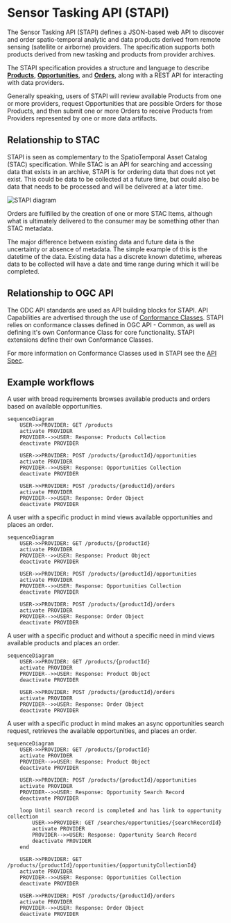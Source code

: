 # Sensor Tasking API (STAPI)

The Sensor Tasking API (STAPI) defines a JSON-based web API to discover and order
spatio-temporal analytic and data products derived from remote sensing
(satellite or airborne) providers. The specification supports both products
derived from new tasking and products from provider archives.

The STAPI specification provides a structure and language to describe
[**Products**](product/README.md), [**Opportunities**](opportunity/README.md),
and [**Orders**](order/README.md), along with a REST API for interacting with 
data providers.

Generally speaking, users of STAPI will review available Products from one or
more providers, request Opportunities that are possible Orders for those
Products, and then submit one or more Orders to receive Products from Providers
represented by one or more data artifacts.

## Relationship to STAC

STAPI is seen as complementary to the SpatioTemporal Asset Catalog (STAC) specification.
While STAC is an API for searching and accessing data that exists in an archive,
STAPI is for ordering data that does not yet exist. This could be data to be collected
at a future time, but could also be data that needs to be processed and will be
delivered at a later time.

![STAPI diagram](images/stapi-1.png)

Orders are fulfilled by the creation of one or more STAC Items, although what is
ultimately delivered to the consumer may be something other than STAC metadata.

The major difference between existing data and future data is the uncertainty or
absence of metadata. The simple example of this is the datetime of the data.
Existing data has a discrete known datetime, whereas data to be collected
will have a date and time range during which it will be completed.

## Relationship to OGC API

The ODC API standards are used as API building blocks for STAPI. API Capabilities
are advertised through the use of [Conformance Classes](https://ogcapi.ogc.org/common/overview.html).
STAPI relies on conformance classes defined in OGC API - Common, as well as defining
it's own Conformance Class for core functionality. STAPI extensions define their
own Conformance Classes.

For more information on Conformance Classes used in STAPI see the [API Spec](API-SPEC.md).

## Example workflows

A user with broad requirements browses available products and orders based on
available opportunities.

```mermaid
sequenceDiagram
    USER->>PROVIDER: GET /products
    activate PROVIDER
    PROVIDER-->>USER: Response: Products Collection
    deactivate PROVIDER

    USER->>PROVIDER: POST /products/{productId}/opportunities
    activate PROVIDER
    PROVIDER-->>USER: Response: Opportunities Collection
    deactivate PROVIDER

    USER->>PROVIDER: POST /products/{productId}/orders
    activate PROVIDER
    PROVIDER-->>USER: Response: Order Object
    deactivate PROVIDER
```

A user with a specific product in mind views available opportunities and places
an order.

```mermaid
sequenceDiagram
    USER->>PROVIDER: GET /products/{productId}
    activate PROVIDER
    PROVIDER-->>USER: Response: Product Object
    deactivate PROVIDER

    USER->>PROVIDER: POST /products/{productId}/opportunities
    activate PROVIDER
    PROVIDER-->>USER: Response: Opportunities Collection
    deactivate PROVIDER

    USER->>PROVIDER: POST /products/{productId}/orders
    activate PROVIDER
    PROVIDER-->>USER: Response: Order Object
    deactivate PROVIDER
```

A user with a specific product and without a specific need in mind views
available products and places an order.

```mermaid
sequenceDiagram
    USER->>PROVIDER: GET /products/{productId}
    activate PROVIDER
    PROVIDER-->>USER: Response: Product Object
    deactivate PROVIDER

    USER->>PROVIDER: POST /products/{productId}/orders
    activate PROVIDER
    PROVIDER-->>USER: Response: Order Object
    deactivate PROVIDER
```

A user with a specific product in mind makes an async opportunities search
request, retrieves the available opportunities, and places an order.

```mermaid
sequenceDiagram
    USER->>PROVIDER: GET /products/{productId}
    activate PROVIDER
    PROVIDER-->>USER: Response: Product Object
    deactivate PROVIDER

    USER->>PROVIDER: POST /products/{productId}/opportunities
    activate PROVIDER
    PROVIDER-->>USER: Response: Opportunity Search Record
    deactivate PROVIDER

    loop Until search record is completed and has link to opportunity collection
        USER->>PROVIDER: GET /searches/opportunities/{searchRecordId}
        activate PROVIDER
        PROVIDER-->>USER: Response: Opportunity Search Record
        deactivate PROVIDER
    end

    USER->>PROVIDER: GET /products/{productId}/opportunities/{opportunityCollectionId}
    activate PROVIDER
    PROVIDER-->>USER: Response: Opportunities Collection
    deactivate PROVIDER

    USER->>PROVIDER: POST /products/{productId}/orders
    activate PROVIDER
    PROVIDER-->>USER: Response: Order Object
    deactivate PROVIDER
```
